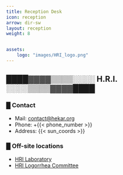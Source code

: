 ```yaml
---
title: Reception Desk
icon: reception
arrow: dir-sw
layout: reception
weight: 8


assets:
    logo: "images/HRI_logo.png"
---
```


## ████▓▓▓▓▒▒▒▒░░░░ H.R.I. ░░░░▒▒▒▒▓▓▓▓████

### █ Contact

- Mail: <contact@hekar.org>
- Phone: +{{< phone_number >}}
- Address: {{< sun_coords >}}

### █ Off-site locations

- [HRI Laboratory](https://github.com/hekar-lab)
- [HRI Logorrhea Committee](https://bsky.app/profile/hekar.org)

